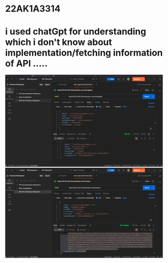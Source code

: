 # 22AK1A3314
# i used chatGpt for understanding  which i don't know about implementation/fetching information  of API .....
![image alt](https://github.com/chaitanyaNageli/22AK1A3314/blob/f3150d87058097e9b7720355533ef88de283e913/register.png)
![image alt](https://github.com/chaitanyaNageli/22AK1A3314/blob/e7367bbdd7b8d58994688bbc2a5732f884a814b9/authentication.png)
